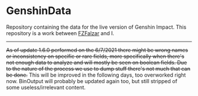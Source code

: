 # GenshinData
Repository containing the data for the live version of Genshin Impact. This repository is a work between [FZFalzar](https://github.com/FZFalzar) and I.

---

~~As of update 1.6.0 performed on the 6/7/2021 there might be wrong names or inconsistency on specific or rare fields, more specifically when there's not enough data to analyze and will mostly be seen on boolean fields. Due to the nature of the process we use to dump stuff there's not much that can be done.~~ This will be improved in the following days, too overworked right now. BinOutput will probably be updated again too, but still stripped of some useless/irrelevant content.
